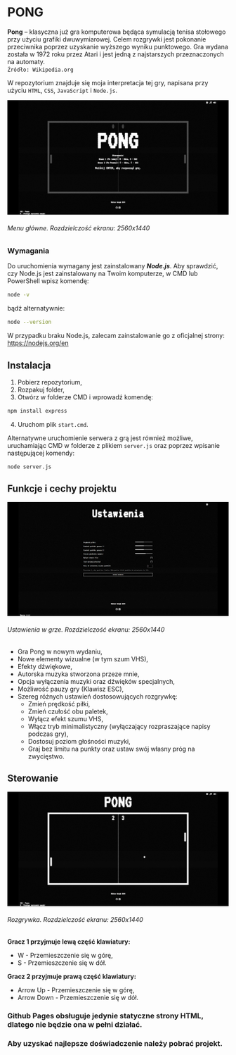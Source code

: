 # PONG

**Pong** – klasyczna już gra komputerowa będąca symulacją tenisa stołowego przy użyciu grafiki dwuwymiarowej. Celem rozgrywki jest pokonanie przeciwnika poprzez uzyskanie wyższego wyniku punktowego. Gra wydana została w 1972 roku przez Atari i jest jedną z najstarszych przeznaczonych na automaty.  
`Źródło: Wikipedia.org`

W repozytorium znajduje się moja interpretacja tej gry, napisana przy użyciu `HTML`, `CSS`, `JavaScript` i `Node.js`.

![Menu główne](public/assets/img/gallery/pic1.png)
###### Menu główne. Rozdzielczość ekranu: 2560x1440

### Wymagania
Do uruchomienia wymagany jest zainstalowany ***Node.js***. Aby sprawdzić, czy Node.js jest zainstalowany na Twoim komputerze, w CMD lub PowerShell wpisz komendę:
```bash
node -v
```
bądź alternatywnie:
```bash
node --version
```
W przypadku braku Node.js, zalecam zainstalowanie go z oficjalnej strony:
https://nodejs.org/en

## Instalacja
1. Pobierz repozytorium,
2. Rozpakuj folder,
3. Otwórz w folderze CMD i wprowadź komendę:
```bash
npm install express
```  
4. Uruchom plik `start.cmd`.

Alternatywne uruchomienie serwera z grą jest również możliwe, uruchamiając CMD w folderze z plikiem `server.js` oraz poprzez wpisanie następującej komendy:
```bash
node server.js
```

## Funkcje i cechy projektu

![Ustawienia w grze](public/assets/img/gallery/pic2.png)
###### Ustawienia w grze. Rozdzielczość ekranu: 2560x1440

- Gra Pong w nowym wydaniu,
- Nowe elementy wizualne (w tym szum VHS),
- Efekty dźwiękowe,
- Autorska muzyka stworzona przeze mnie,
- Opcja wyłączenia muzyki oraz dźwięków specjalnych,
- Możliwość pauzy gry (Klawisz ESC),
- Szereg różnych ustawień dostosowujących rozgrywkę:
  - Zmień prędkość piłki,
  - Zmień czułość obu paletek,
  - Wyłącz efekt szumu VHS,
  - Włącz tryb minimalistyczny (wyłączający rozpraszające napisy podczas gry),
  - Dostosuj poziom głośności muzyki,
  - Graj bez limitu na punkty oraz ustaw swój własny próg na zwycięstwo.

## Sterowanie

![Rozgrywka](public/assets/img/gallery/pic3.png)
###### Rozgrywka. Rozdzielczość ekranu: 2560x1440

**Gracz 1 przyjmuje lewą część klawiatury:**
- W - Przemieszczenie się w górę,
- S - Przemieszczenie się w dół.

**Gracz 2 przyjmuje prawą część klawiatury:**
- Arrow Up - Przemieszczenie się w górę,
- Arrow Down - Przemieszczenie się w dół.

### Github Pages obsługuje jedynie statyczne strony HTML, dlatego nie będzie ona w pełni działać.
### Aby uzyskać najlepsze doświadczenie należy pobrać projekt.
